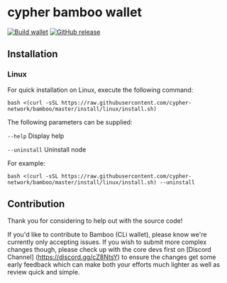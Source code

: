 # cypher bamboo wallet

[![Build wallet](https://github.com/cypher-network/bamboo/workflows/build%20wallet/badge.svg)](https://github.com/cypher-network/bamboo/commits/master/)
[![GitHub release](https://img.shields.io/github/release/cypher-network/bamboo.svg)](https://GitHub.com/cypher-network/bamboo/releases/)

## Installation

### Linux

For quick installation on Linux, execute the following command:

`bash <(curl -sSL https://raw.githubusercontent.com/cypher-network/bamboo/master/install/linux/install.sh)`

The following parameters can be supplied:

`--help`
Display help
  
`--uninstall`
Uninstall node

  
For example:

`bash <(curl -sSL https://raw.githubusercontent.com/cypher-network/bamboo/master/install/linux/install.sh) --uninstall`


## Contribution

Thank you for considering to help out with the source code!

If you'd like to contribute to Bamboo (CLi wallet), please know we're currently only accepting issues. If you wish to submit more
complex changes though, please check up with the core devs first on [Discord Channel] (https://discord.gg/cZ8NtsY) 
to ensure the changes get some early feedback which can make both your efforts much lighter as well as review quick and simple.
